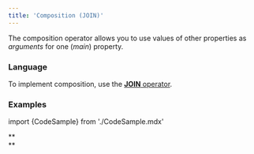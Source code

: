 ```yaml
---
title: 'Composition (JOIN)'
---
```


The composition operator allows you to use values of other properties as *arguments* for one (*main*) property.

### Language

To implement composition, use the [**JOIN** operator](JOIN_operator.md).

### Examples


import {CodeSample} from './CodeSample.mdx'

<CodeSample url="https://documentation.lsfusion.org/sample?file=OperatorPropertySample&block=join1"/>

**  
**

<CodeSample url="https://documentation.lsfusion.org/sample?file=OperatorPropertySample&block=join2"/>
